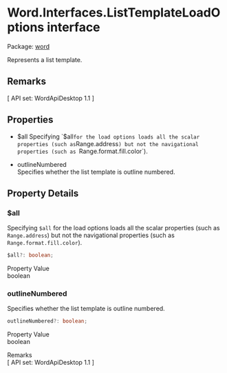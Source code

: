 # Word.Interfaces.ListTemplateLoadOptions interface

Package: [word](/en-us/javascript/api/word)

Represents a list template.

## Remarks

[ API set: WordApiDesktop 1.1 ]

## Properties

- $all  
  Specifying `$all` for the load options loads all the scalar properties (such as `Range.address`) but not the navigational properties (such as `Range.format.fill.color`).

- outlineNumbered  
  Specifies whether the list template is outline numbered.

## Property Details

### $all

Specifying `$all` for the load options loads all the scalar properties (such as `Range.address`) but not the navigational properties (such as `Range.format.fill.color`).

```typescript
$all?: boolean;
```

Property Value  
boolean

### outlineNumbered

Specifies whether the list template is outline numbered.

```typescript
outlineNumbered?: boolean;
```

Property Value  
boolean

Remarks  
[ API set: WordApiDesktop 1.1 ]